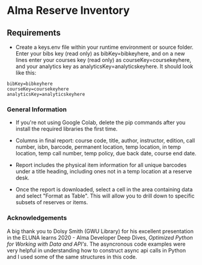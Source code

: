 # Alma Reserve Inventory

## Requirements
- Create a keys.env file within your runtime environment or source folder. Enter your bibs key (read only) as bibKey=bibkeyhere, and on a new lines enter your courses key (read only) as courseKey=coursekeyhere, and your analytics key as analyticsKey=analyticskeyhere. It should look like this:
    
`bibKey=bibkeyhere`
\
`courseKey=coursekeyhere`
\
`analyticsKey=analyticskeyhere`


### General Information

- If you're not using Google Colab, delete the pip commands after you install the required libraries the first time.

- Columns in final report: course code, title, author, instructor, edition, call number, isbn, barcode, permanent location, temp location, in temp location, temp call number, temp policy, due back date, course end date.

- Report includes the physical item information for all unique barcodes under a title heading, including ones not in a temp location at a reserve desk.

- Once the report is downloaded, select a cell in the area containing data and select "Format as Table". This will allow you to drill down to specific subsets of reserves or items.


### Acknowledgements

A big thank you to Dolsy Smith (GWU Library) for his excellent presentation in the ELUNA learns 2020 - Alma Developer Deep Dives, *Optimized Python for Working with Data and API's*. The asyncronous code examples were very helpful in understanding how to construct async api calls in Python and I used some of the same structures in this code.
